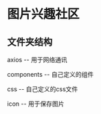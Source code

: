 # 图片兴趣社区

## 文件夹结构
axios      --      用于网络通讯 

components --      自己定义的组件

css        --      自己定义的css文件

icon       --      用于保存图片


